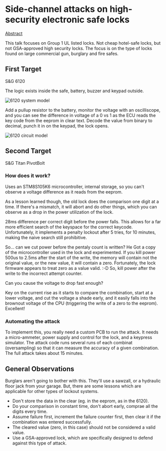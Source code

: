 # Side-channel attacks on high-security electronic safe locks

[Abstract](https://www.defcon.org/html/defcon-24/dc-24-speakers.html#Plore)

This talk focuses on Group 1 UL listed locks.  Not cheap hotel-safe locks, but not GSA-approved high security locks.  The focus is on the type of locks found on large commercial gun, burglary and fire safes.

## First Target
S&G 6120

The logic exists inside the safe, battery, buzzer and keypad outside.

![6120 system model](../talks/6120-System-Model.png)

Add a pullup resistor to the battery, monitor the voltage with an oscilliscope, and you can see the difference in voltage of a 0 vs 1 as the ECU reads the key code from the eeprom in clear text.  Decode the value from binary to decimal, punch it in on the keypad, the lock opens.

![6120 circuit model](../talks/6120-Circuit-Model.png)

## Second Target
S&G Titan PivotBolt

### How does it work?
Uses an STM8S105K6 microcontroller, internal storage, so you can't observe a voltage difference as it reads from the eeprom.

As a lesson learned though, the old lock does the comparison one digit at a time.  If there's a mismatch, it will abort and do other things, which you can observe as a drop in the power utilization of the lock.

28ms difference per correct digit before the power falls.  This allows for a far more efficient search of the keyspace for the correct keycode.  Unfortunately, it implements a penalty lockout after 5 tries, for 10 minutes, making the naive search still prohibitive.

So... can we cut power before the pentaly count is written?  He Got a copy of the microcontroller used in the lock and experimented.
If you kill power 500us to 2.5ms after the start of the write, the memory will contain not the original value, or the new value, it will contain a zero.
Fortunately, the lock firmware appears to treat zero as a value valid.  :-D  So, kill power after the write to the incorrect attempt counter.

Can you cause the voltage to drop fast enough?

Key on the current rise as it starts to compare the combination, start at a lower voltage, and cut the voltage a shade early, and it easily falls into the brownout voltage of the CPU (triggering the write of a zero to the eeprom).  Excellent!

### Automating the attack
To implement this, you really need a custom PCB to run the attack.  It needs a micro-ammeter, power supply and control for the lock, and a keypress simulator.  The attack code runs several runs of each combinat (oversampling) so that it can measure the accuracy of a given combination.  The full attack takes about 15 minutes.

## General Observations
Burglars aren't going to bother with this.  They'll use a sawzall, or a hydraulic floor jack from your garage.  But, there are some lessons which are applicable for other types of lockout systems.
* Don't store the data in the clear (eg. in the eeprom, as in the 6120).
* Do your comparison in constant time, don't abort early, comprae all the digits every time.
* Assume failure first, increment the failure counter first, then clear it if the combination was entered successfully.
* The cleared value (zero, in this case) should not be considered a valid value.
* Use a GSA-approved lock, which are specifically designed to defend against this type of attack.
